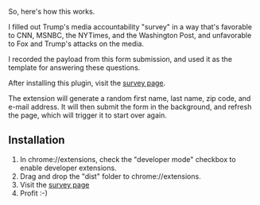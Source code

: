 So, here's how this works. 

I filled out Trump's media accountability "survey" in a way that's favorable to
CNN, MSNBC, the NYTimes, and the Washington Post, and unfavorable to Fox and Trump's attacks on the media.

I recorded the payload from this form submission, and used it as the template for answering these questions.

After installing this plugin, visit the [survey page](https://action.donaldjtrump.com/mainstream-media-accountability-survey/).

The extension will generate a random first name, last name, zip code, and e-mail address.
It will then submit the form in the background, and refresh the page, which will trigger it to start over again.

## Installation

1. In chrome://extensions, check the "developer mode" checkbox to enable developer extensions.
2. Drag and drop the "dist" folder to chrome://extensions.
3. Visit the [survey page](https://action.donaldjtrump.com/mainstream-media-accountability-survey/)
4. Profit :-)
